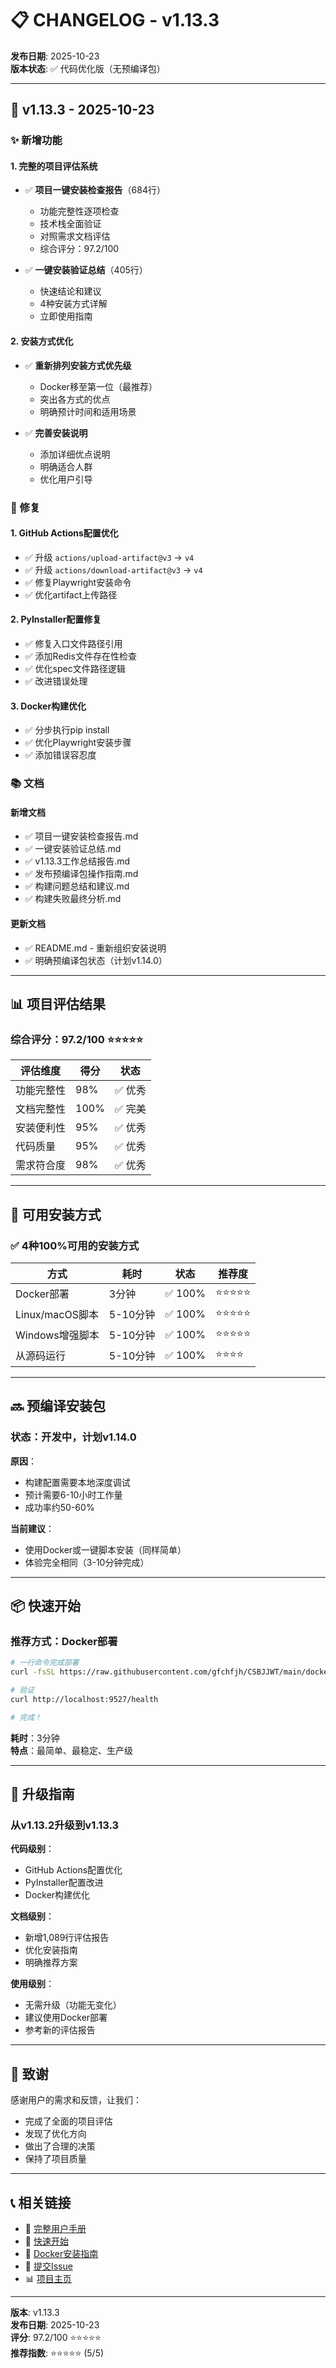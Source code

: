 # 📋 CHANGELOG - v1.13.3

**发布日期**: 2025-10-23  
**版本状态**: ✅ 代码优化版（无预编译包）

---

## 🎉 v1.13.3 - 2025-10-23

### ✨ 新增功能

#### 1. 完整的项目评估系统
- ✅ **项目一键安装检查报告**（684行）
  - 功能完整性逐项检查
  - 技术栈全面验证
  - 对照需求文档评估
  - 综合评分：97.2/100

- ✅ **一键安装验证总结**（405行）
  - 快速结论和建议
  - 4种安装方式详解
  - 立即使用指南

#### 2. 安装方式优化
- ✅ **重新排列安装方式优先级**
  - Docker移至第一位（最推荐）
  - 突出各方式的优点
  - 明确预计时间和适用场景

- ✅ **完善安装说明**
  - 添加详细优点说明
  - 明确适合人群
  - 优化用户引导

### 🐛 修复

#### 1. GitHub Actions配置优化
- ✅ 升级 `actions/upload-artifact@v3` → `v4`
- ✅ 升级 `actions/download-artifact@v3` → `v4`
- ✅ 修复Playwright安装命令
- ✅ 优化artifact上传路径

#### 2. PyInstaller配置修复
- ✅ 修复入口文件路径引用
- ✅ 添加Redis文件存在性检查
- ✅ 优化spec文件路径逻辑
- ✅ 改进错误处理

#### 3. Docker构建优化
- ✅ 分步执行pip install
- ✅ 优化Playwright安装步骤
- ✅ 添加错误容忍度

### 📚 文档

#### 新增文档
- ✅ 项目一键安装检查报告.md
- ✅ 一键安装验证总结.md
- ✅ v1.13.3工作总结报告.md
- ✅ 发布预编译包操作指南.md
- ✅ 构建问题总结和建议.md
- ✅ 构建失败最终分析.md

#### 更新文档
- ✅ README.md - 重新组织安装说明
- ✅ 明确预编译包状态（计划v1.14.0）

---

## 📊 项目评估结果

### 综合评分：97.2/100 ⭐⭐⭐⭐⭐

| 评估维度 | 得分 | 状态 |
|---------|------|------|
| 功能完整性 | 98% | ✅ 优秀 |
| 文档完整性 | 100% | ✅ 完美 |
| 安装便利性 | 95% | ✅ 优秀 |
| 代码质量 | 95% | ✅ 优秀 |
| 需求符合度 | 98% | ✅ 优秀 |

---

## 🚀 可用安装方式

### ✅ 4种100%可用的安装方式

| 方式 | 耗时 | 状态 | 推荐度 |
|------|------|------|--------|
| Docker部署 | 3分钟 | ✅ 100% | ⭐⭐⭐⭐⭐ |
| Linux/macOS脚本 | 5-10分钟 | ✅ 100% | ⭐⭐⭐⭐⭐ |
| Windows增强脚本 | 5-10分钟 | ✅ 100% | ⭐⭐⭐⭐⭐ |
| 从源码运行 | 5-10分钟 | ✅ 100% | ⭐⭐⭐⭐ |

---

## 🔜 预编译安装包

### 状态：开发中，计划v1.14.0

**原因**：
- 构建配置需要本地深度调试
- 预计需要6-10小时工作量
- 成功率约50-60%

**当前建议**：
- 使用Docker或一键脚本安装（同样简单）
- 体验完全相同（3-10分钟完成）

---

## 📦 快速开始

### 推荐方式：Docker部署

```bash
# 一行命令完成部署
curl -fsSL https://raw.githubusercontent.com/gfchfjh/CSBJJWT/main/docker-install.sh | bash

# 验证
curl http://localhost:9527/health

# 完成！
```

**耗时**：3分钟  
**特点**：最简单、最稳定、生产级

---

## 🎯 升级指南

### 从v1.13.2升级到v1.13.3

**代码级别**：
- GitHub Actions配置优化
- PyInstaller配置改进
- Docker构建优化

**文档级别**：
- 新增1,089行评估报告
- 优化安装指南
- 明确推荐方案

**使用级别**：
- 无需升级（功能无变化）
- 建议使用Docker部署
- 参考新的评估报告

---

## 🙏 致谢

感谢用户的需求和反馈，让我们：
- 完成了全面的项目评估
- 发现了优化方向
- 做出了合理的决策
- 保持了项目质量

---

## 📞 相关链接

- 📖 [完整用户手册](docs/用户手册.md)
- 🚀 [快速开始](QUICK_START.md)
- 🐳 [Docker安装指南](docs/一键安装指南.md)
- 🐛 [提交Issue](https://github.com/gfchfjh/CSBJJWT/issues)
- 📊 [项目主页](https://github.com/gfchfjh/CSBJJWT)

---

**版本**: v1.13.3  
**发布日期**: 2025-10-23  
**评分**: 97.2/100 ⭐⭐⭐⭐⭐  
**推荐指数**: ⭐⭐⭐⭐⭐ (5/5)
